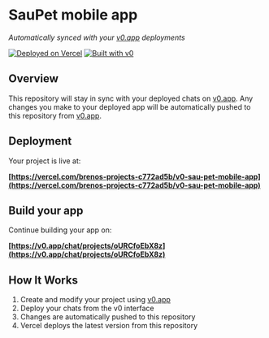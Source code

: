 # SauPet mobile app

*Automatically synced with your [v0.app](https://v0.app) deployments*

[![Deployed on Vercel](https://img.shields.io/badge/Deployed%20on-Vercel-black?style=for-the-badge&logo=vercel)](https://vercel.com/brenos-projects-c772ad5b/v0-sau-pet-mobile-app)
[![Built with v0](https://img.shields.io/badge/Built%20with-v0.app-black?style=for-the-badge)](https://v0.app/chat/projects/oURCfoEbX8z)

## Overview

This repository will stay in sync with your deployed chats on [v0.app](https://v0.app).
Any changes you make to your deployed app will be automatically pushed to this repository from [v0.app](https://v0.app).

## Deployment

Your project is live at:

**[https://vercel.com/brenos-projects-c772ad5b/v0-sau-pet-mobile-app](https://vercel.com/brenos-projects-c772ad5b/v0-sau-pet-mobile-app)**

## Build your app

Continue building your app on:

**[https://v0.app/chat/projects/oURCfoEbX8z](https://v0.app/chat/projects/oURCfoEbX8z)**

## How It Works

1. Create and modify your project using [v0.app](https://v0.app)
2. Deploy your chats from the v0 interface
3. Changes are automatically pushed to this repository
4. Vercel deploys the latest version from this repository
